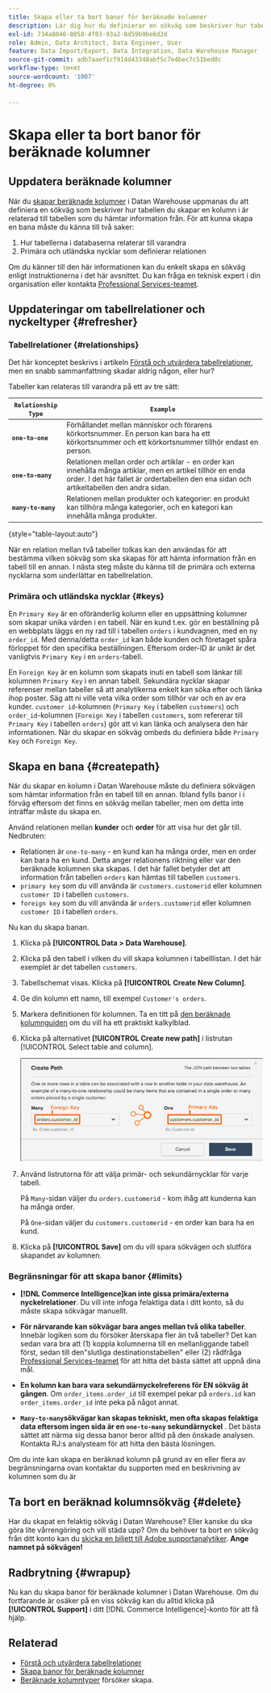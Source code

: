 ```yaml
---
title: Skapa eller ta bort banor för beräknade kolumner
description: Lär dig hur du definierar en sökväg som beskriver hur tabellen du skapar en kolumn i är relaterad till tabellen som du hämtar information från.
exl-id: 734a8046-8058-4f03-93a2-8d59b9be6d2d
role: Admin, Data Architect, Data Engineer, User
feature: Data Import/Export, Data Integration, Data Warehouse Manager
source-git-commit: adb7aaef1cf914d43348abf5c7e4bec7c51bed0c
workflow-type: tm+mt
source-wordcount: '1007'
ht-degree: 0%

---
```


# Skapa eller ta bort banor för beräknade kolumner

## Uppdatera beräknade kolumner

När du [skapar beräknade kolumner](../data-warehouse-mgr/creating-calculated-columns.md) i Datan Warehouse uppmanas du att definiera en sökväg som beskriver hur tabellen du skapar en kolumn i är relaterad till tabellen som du hämtar information från. För att kunna skapa en bana måste du känna till två saker:

1. Hur tabellerna i databaserna relaterar till varandra
1. Primära och utländska nycklar som definierar relationen

Om du känner till den här informationen kan du enkelt skapa en sökväg enligt instruktionerna i det här avsnittet. Du kan fråga en teknisk expert i din organisation eller kontakta [Professional Services-teamet](https://experienceleague.adobe.com/docs/commerce-knowledge-base/kb/troubleshooting/miscellaneous/mbi-service-policies.html?lang=sv-SE).

## Uppdateringar om tabellrelationer och nyckeltyper {#refresher}

### Tabellrelationer {#relationships}

Det här konceptet beskrivs i artikeln [Förstå och utvärdera tabellrelationer](../../data-analyst/data-warehouse-mgr/table-relationships.md), men en snabb sammanfattning skadar aldrig någon, eller hur?

Tabeller kan relateras till varandra på ett av tre sätt:

| **`Relationship Type`** | **`Example`** |
|-----|-----|
| **`one-to-one`** | Förhållandet mellan människor och förarens körkortsnummer. En person kan bara ha ett körkortsnummer och ett körkortsnummer tillhör endast en person. |
| **`one-to-many`** | Relationen mellan order och artiklar - en order kan innehålla många artiklar, men en artikel tillhör en enda order. I det här fallet är ordertabellen den ena sidan och artikeltabellen den andra sidan. |
| **`many-to-many`** | Relationen mellan produkter och kategorier: en produkt kan tillhöra många kategorier, och en kategori kan innehålla många produkter. |

{style="table-layout:auto"}

När en relation mellan två tabeller tolkas kan den användas för att bestämma vilken sökväg som ska skapas för att hämta information från en tabell till en annan. I nästa steg måste du känna till de primära och externa nycklarna som underlättar en tabellrelation.

### Primära och utländska nycklar {#keys}

En `Primary Key` är en oföränderlig kolumn eller en uppsättning kolumner som skapar unika värden i en tabell. När en kund t.ex. gör en beställning på en webbplats läggs en ny rad till i tabellen `orders` i kundvagnen, med en ny `order_id`. Med denna/detta `order_id` kan både kunden och företaget spåra förloppet för den specifika beställningen. Eftersom order-ID är unikt är det vanligtvis `Primary Key` i en `orders`-tabell.

En `Foreign Key` är en kolumn som skapats inuti en tabell som länkar till kolumnen `Primary Key` i en annan tabell. Sekundära nycklar skapar referenser mellan tabeller så att analytikerna enkelt kan söka efter och länka ihop poster. Säg att ni ville veta vilka order som tillhör var och en av era kunder. `customer id`-kolumnen (`Primary Key` i tabellen `customers`) och `order_id`-kolumnen (`Foreign Key` i tabellen `customers`, som refererar till `Primary Key` i tabellen `orders`) gör att vi kan länka och analysera den här informationen. När du skapar en sökväg ombeds du definiera både `Primary Key` och `Foreign Key`.

## Skapa en bana {#createpath}

När du skapar en kolumn i Datan Warehouse måste du definiera sökvägen som hämtar information från en tabell till en annan. Ibland fylls banor i i förväg eftersom det finns en sökväg mellan tabeller, men om detta inte inträffar måste du skapa en.

Använd relationen mellan **kunder** och **order** för att visa hur det går till. Nedbruten:

* Relationen är `one-to-many` - en kund kan ha många order, men en order kan bara ha en kund. Detta anger relationens riktning eller var den beräknade kolumnen ska skapas. I det här fallet betyder det att information från tabellen `orders` kan hämtas till tabellen `customers`.
* `primary key` som du vill använda är `customers.customerid` eller kolumnen `customer ID` i tabellen `customers`.
* `foreign key` som du vill använda är `orders.customerid` eller kolumnen `customer ID` i tabellen `orders`.

Nu kan du skapa banan.

1. Klicka på **[!UICONTROL Data > Data Warehouse]**.
1. Klicka på den tabell i vilken du vill skapa kolumnen i tabelllistan. I det här exemplet är det tabellen `customers`.
1. Tabellschemat visas. Klicka på **[!UICONTROL Create New Column]**.
1. Ge din kolumn ett namn, till exempel `Customer's orders`.
1. Markera definitionen för kolumnen. Ta en titt på [den beräknade kolumnguiden](../data-warehouse-mgr/creating-calculated-columns.md) om du vill ha ett praktiskt kalkylblad.
1. Klicka på alternativet **[!UICONTROL Create new path]** i listrutan [!UICONTROL Select table and column].

   ![Skapar sökvägar för beräknade kolumner modal](../../assets/Creating_Paths_modal.png)

1. Använd listrutorna för att välja primär- och sekundärnycklar för varje tabell.

   På `Many`-sidan väljer du `orders.customerid` - kom ihåg att kunderna kan ha många order.

   På `One`-sidan väljer du `customers.customerid` - en order kan bara ha en kund.

1. Klicka på **[!UICONTROL Save]** om du vill spara sökvägen och slutföra skapandet av kolumnen.

### Begränsningar för att skapa banor {#limits}

* **[!DNL Commerce Intelligence]kan inte gissa primära/externa nyckelrelationer**. Du vill inte infoga felaktiga data i ditt konto, så du måste skapa sökvägar manuellt.

* **För närvarande kan sökvägar bara anges mellan två olika tabeller**. Innebär logiken som du försöker återskapa fler än två tabeller? Det kan sedan vara bra att (1) koppla kolumnerna till en mellanliggande tabell först, sedan till den&quot;slutliga destinationstabellen&quot; eller (2) rådfråga [Professional Services-teamet](https://experienceleague.adobe.com/docs/commerce-knowledge-base/kb/troubleshooting/miscellaneous/mbi-service-policies.html?lang=sv-SE) för att hitta det bästa sättet att uppnå dina mål.

* **En kolumn kan bara vara sekundärnyckelreferens för EN sökväg åt gången**. Om `order_items.order_id` till exempel pekar på `orders.id` kan `order_items.order_id` inte peka på något annat.

* **`Many-to-many`sökvägar kan skapas tekniskt, men ofta skapas felaktiga data eftersom ingen sida är en `one-to-many` sekundärnyckel** . Det bästa sättet att närma sig dessa banor beror alltid på den önskade analysen. Kontakta RJ:s analysteam för att hitta den bästa lösningen.

Om du inte kan skapa en beräknad kolumn på grund av en eller flera av begränsningarna ovan kontaktar du supporten med en beskrivning av kolumnen som du är

## Ta bort en beräknad kolumnsökväg {#delete}

Har du skapat en felaktig sökväg i Datan Warehouse? Eller kanske du ska göra lite vårrengöring och vill städa upp? Om du behöver ta bort en sökväg från ditt konto kan du [skicka en biljett till Adobe supportanalytiker](../../guide-overview.md#Submitting-a-Support-Ticket). **Ange namnet på sökvägen!**

## Radbrytning {#wrapup}

Nu kan du skapa banor för beräknade kolumner i Datan Warehouse. Om du fortfarande är osäker på en viss sökväg kan du alltid klicka på **[!UICONTROL Support]** i ditt [!DNL Commerce Intelligence]-konto för att få hjälp.

## Relaterad

* [Förstå och utvärdera tabellrelationer](../data-warehouse-mgr/table-relationships.md)
* [Skapa banor för beräknade kolumner](../data-warehouse-mgr/create-paths-calc-columns.md)
* [Beräknade kolumntyper](../data-warehouse-mgr/calc-column-types.md) försöker skapa.
